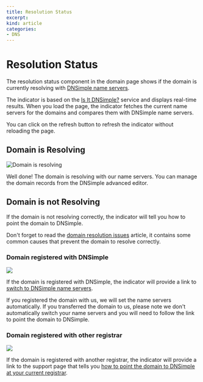 ```yaml
---
title: Resolution Status
excerpt: 
kind: article
categories:
- DNS
---
```


# Resolution Status

The resolution status component in the domain page shows if the domain is currently resolving with [DNSimple name servers](http://support.dnsimple.com/articles/dnsimple-nameservers).

The indicator is based on the [Is It DNSimple?](http://isitdnsimple.com/) service and displays real-time results. When you load the page, the indicator fetches the current name servers for the domains and compares them with DNSimple name servers.

You can click on the refresh button to refresh the indicator without reloading the page.

## Domain is Resolving

![Domain is resolving](http://f.cl.ly/items/2Z0u0N131k3q0c1C1i06/resolution-status-resolving.png)

Well done! The domain is resolving with our name servers. You can manage the domain records from the DNSimple advanced editor.

## Domain is not Resolving

If the domain is not resolving correctly, the indicator will tell you how to point the domain to DNSimple.

Don't forget to read the [domain resolution issues](/articles/domain-resolution-issues) article, it contains some common causes that prevent the domain to resolve correctly.

### Domain registered with DNSimple

![](http://f.cl.ly/items/3V0V1H0x0C2M2K1J1612/resolution-status-notresolving-maintained.png)

If the domain is registered with DNSimple, the indicator will provide a link to [switch to DNSimple name servers](/articles/pointing-domain-to-dnsimple).

If you registered the domain with us, we will set the name servers automatically. If you transferred the domain to us, please note we don't automatically switch your name servers and you will need to follow the link to point the domain to DNSimple.

### Domain registered with other registrar

![](http://f.cl.ly/items/2z2c2g0a2T2D2S0e1s0v/resolution-status-notresolving-notmaintained.png)

If the domain is registered with another registrar, the indicator will provide a link to the support page that tells you [how to point the domain to DNSimple at your current registrar](http://support.dnsimple.com/articles/delegating-dnsimple-hosted).

